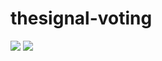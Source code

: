 # thesignal-voting

[![](https://api.gh-polls.com/poll/01D9348CTN9NEX8KTN4G5M6EQ5/1)](https://api.gh-polls.com/poll/01D9348CTN9NEX8KTN4G5M6EQ5/1/vote)
[![](https://api.gh-polls.com/poll/01D9348CTN9NEX8KTN4G5M6EQ5/2)](https://api.gh-polls.com/poll/01D9348CTN9NEX8KTN4G5M6EQ5/2/vote)
